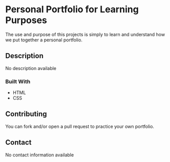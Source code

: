 # Personal Portfolio for Learning Purposes

The use and purpose of this projects is simply to learn and understand how we put together a personal 
portfolio.

## Description

No description available

### Built With

- HTML
- CSS

## Contributing

You can fork and/or open a pull request to practice your own portfolio.

## Contact

No contact information available
